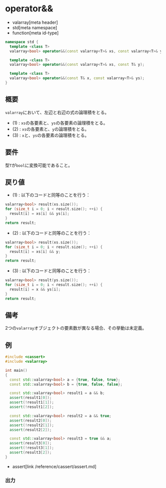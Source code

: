 # operator&&
* valarray[meta header]
* std[meta namespace]
* function[meta id-type]

```cpp
namespace std {
  template <class T>
  valarray<bool> operator&&(const valarray<T>& xs, const valarray<T>& ys); // (1)

  template <class T>
  valarray<bool> operator&&(const valarray<T>& xs, const T& y);            // (2)

  template <class T>
  valarray<bool> operator&&(const T& x, const valarray<T>& ys);            // (3)
}
```

## 概要
`valarray`において、左辺と右辺の式の論理積をとる。


- (1) : `xs`の各要素と、`ys`の各要素の論理積をとる。
- (2) : `xs`の各要素と、`y`の論理積をとる。
- (3) : `x`と、`ys`の各要素の論理積をとる。


## 要件
型`T`が`bool`に変換可能であること。


## 戻り値

- (1) : 以下のコードと同等のことを行う：

```cpp
valarray<bool> result(xs.size());
for (size_t i = 0; i < result.size(); ++i) {
  result[i] = xs[i] && ys[i];
}
return result;
```


- (2) : 以下のコードと同等のことを行う：

```cpp
valarray<bool> result(xs.size());
for (size_t i = 0; i < result.size(); ++i) {
  result[i] = xs[i] && y;
}
return result;
```


- (3) : 以下のコードと同等のことを行う：

```cpp
valarray<bool> result(ys.size());
for (size_t i = 0; i < result.size(); ++i) {
  result[i] = x && ys[i];
}
return result;
```


## 備考
2つの`valarray`オブジェクトの要素数が異なる場合、その挙動は未定義。


## 例
```cpp
#include <cassert>
#include <valarray>

int main()
{
  const std::valarray<bool> a = {true, false, true};
  const std::valarray<bool> b = {true, false, false};

  const std::valarray<bool> result1 = a && b;
  assert(result1[0]);
  assert(!result1[1]);
  assert(!result1[2]);

  const std::valarray<bool> result2 = a && true;
  assert(result2[0]);
  assert(!result2[1]);
  assert(result2[2]);

  const std::valarray<bool> result3 = true && a;
  assert(result3[0]);
  assert(!result3[1]);
  assert(result3[2]);
}
```
* assert[link /reference/cassert/assert.md]

### 出力
```
```



